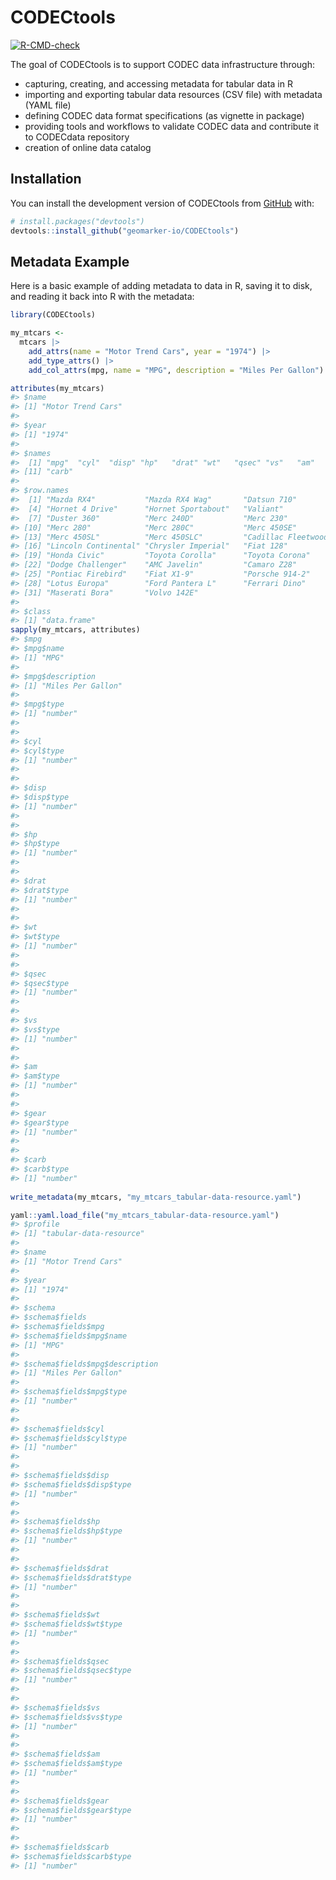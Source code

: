 
<!-- README.md is generated from README.Rmd. Please edit that file -->

# CODECtools

<!-- badges: start -->

[![R-CMD-check](https://github.com/geomarker-io/CODECtools/actions/workflows/R-CMD-check.yaml/badge.svg)](https://github.com/geomarker-io/CODECtools/actions/workflows/R-CMD-check.yaml)
<!-- badges: end -->

The goal of CODECtools is to support CODEC data infrastructure through:

-   capturing, creating, and accessing metadata for tabular data in R
-   importing and exporting tabular data resources (CSV file) with
    metadata (YAML file)
-   defining CODEC data format specifications (as vignette in package)
-   providing tools and workflows to validate CODEC data and contribute
    it to CODECdata repository
-   creation of online data catalog

## Installation

You can install the development version of CODECtools from
[GitHub](https://github.com/) with:

``` r
# install.packages("devtools")
devtools::install_github("geomarker-io/CODECtools")
```

## Metadata Example

Here is a basic example of adding metadata to data in R, saving it to
disk, and reading it back into R with the metadata:

``` r
library(CODECtools)

my_mtcars <-
  mtcars |>
    add_attrs(name = "Motor Trend Cars", year = "1974") |>
    add_type_attrs() |>
    add_col_attrs(mpg, name = "MPG", description = "Miles Per Gallon")

attributes(my_mtcars)
#> $name
#> [1] "Motor Trend Cars"
#> 
#> $year
#> [1] "1974"
#> 
#> $names
#>  [1] "mpg"  "cyl"  "disp" "hp"   "drat" "wt"   "qsec" "vs"   "am"   "gear"
#> [11] "carb"
#> 
#> $row.names
#>  [1] "Mazda RX4"           "Mazda RX4 Wag"       "Datsun 710"         
#>  [4] "Hornet 4 Drive"      "Hornet Sportabout"   "Valiant"            
#>  [7] "Duster 360"          "Merc 240D"           "Merc 230"           
#> [10] "Merc 280"            "Merc 280C"           "Merc 450SE"         
#> [13] "Merc 450SL"          "Merc 450SLC"         "Cadillac Fleetwood" 
#> [16] "Lincoln Continental" "Chrysler Imperial"   "Fiat 128"           
#> [19] "Honda Civic"         "Toyota Corolla"      "Toyota Corona"      
#> [22] "Dodge Challenger"    "AMC Javelin"         "Camaro Z28"         
#> [25] "Pontiac Firebird"    "Fiat X1-9"           "Porsche 914-2"      
#> [28] "Lotus Europa"        "Ford Pantera L"      "Ferrari Dino"       
#> [31] "Maserati Bora"       "Volvo 142E"         
#> 
#> $class
#> [1] "data.frame"
sapply(my_mtcars, attributes)
#> $mpg
#> $mpg$name
#> [1] "MPG"
#> 
#> $mpg$description
#> [1] "Miles Per Gallon"
#> 
#> $mpg$type
#> [1] "number"
#> 
#> 
#> $cyl
#> $cyl$type
#> [1] "number"
#> 
#> 
#> $disp
#> $disp$type
#> [1] "number"
#> 
#> 
#> $hp
#> $hp$type
#> [1] "number"
#> 
#> 
#> $drat
#> $drat$type
#> [1] "number"
#> 
#> 
#> $wt
#> $wt$type
#> [1] "number"
#> 
#> 
#> $qsec
#> $qsec$type
#> [1] "number"
#> 
#> 
#> $vs
#> $vs$type
#> [1] "number"
#> 
#> 
#> $am
#> $am$type
#> [1] "number"
#> 
#> 
#> $gear
#> $gear$type
#> [1] "number"
#> 
#> 
#> $carb
#> $carb$type
#> [1] "number"
    
write_metadata(my_mtcars, "my_mtcars_tabular-data-resource.yaml")

yaml::yaml.load_file("my_mtcars_tabular-data-resource.yaml")
#> $profile
#> [1] "tabular-data-resource"
#> 
#> $name
#> [1] "Motor Trend Cars"
#> 
#> $year
#> [1] "1974"
#> 
#> $schema
#> $schema$fields
#> $schema$fields$mpg
#> $schema$fields$mpg$name
#> [1] "MPG"
#> 
#> $schema$fields$mpg$description
#> [1] "Miles Per Gallon"
#> 
#> $schema$fields$mpg$type
#> [1] "number"
#> 
#> 
#> $schema$fields$cyl
#> $schema$fields$cyl$type
#> [1] "number"
#> 
#> 
#> $schema$fields$disp
#> $schema$fields$disp$type
#> [1] "number"
#> 
#> 
#> $schema$fields$hp
#> $schema$fields$hp$type
#> [1] "number"
#> 
#> 
#> $schema$fields$drat
#> $schema$fields$drat$type
#> [1] "number"
#> 
#> 
#> $schema$fields$wt
#> $schema$fields$wt$type
#> [1] "number"
#> 
#> 
#> $schema$fields$qsec
#> $schema$fields$qsec$type
#> [1] "number"
#> 
#> 
#> $schema$fields$vs
#> $schema$fields$vs$type
#> [1] "number"
#> 
#> 
#> $schema$fields$am
#> $schema$fields$am$type
#> [1] "number"
#> 
#> 
#> $schema$fields$gear
#> $schema$fields$gear$type
#> [1] "number"
#> 
#> 
#> $schema$fields$carb
#> $schema$fields$carb$type
#> [1] "number"
```
